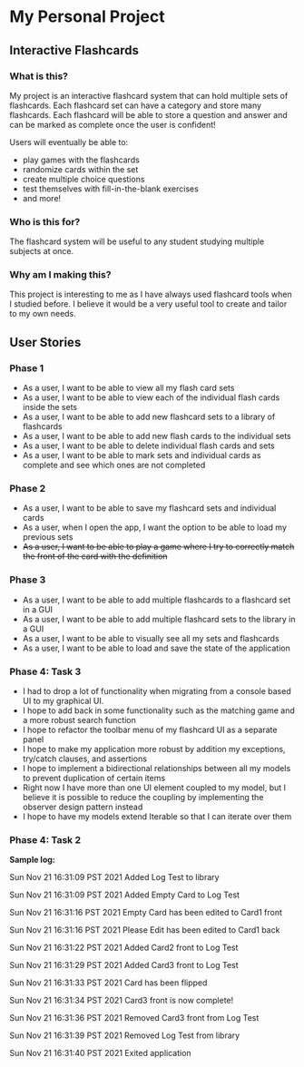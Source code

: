 # My Personal Project

## Interactive Flashcards

### What is this?
My project is an interactive flashcard system that can hold multiple sets of flashcards. Each flashcard set can have a 
category and store many flashcards. Each flashcard will be able to store a question and answer and can be marked as 
complete once the user is confident! 

Users will eventually be able to:
* play games with the flashcards
* randomize cards within the set
* create multiple choice questions
* test themselves with fill-in-the-blank exercises
* and more!

### Who is this for?
The flashcard system will be useful to any student studying multiple subjects at once.

### Why am I making this?
This project is interesting to me as I have always used flashcard tools when I studied before. I believe it would
be a very useful tool to create and tailor to my own needs.


## User Stories
### Phase 1 
- As a user, I want to be able to view all my flash card sets
- As a user, I want to be able to view each of the individual flash cards inside the sets
- As a user, I want to be able to add new flashcard sets to a library of flashcards
- As a user, I want to be able to add new flash cards to the individual sets
- As a user, I want to be able to delete individual flash cards and sets
- As a user, I want to be able to mark sets and individual cards as complete and see which ones are not completed


### Phase 2
- As a user, I want to be able to save my flashcard sets and individual cards
- As a user, when I open the app, I want the option to be able to load my previous sets
- ~~As a user, I want to be able to play a game where I try to correctly match the front of the card with the definition~~

### Phase 3
- As a user, I want to be able to add multiple flashcards to a flashcard set in a GUI
- As a user, I want to be able to add multiple flashcard sets to the library in a GUI
- As a user, I want to be able to visually see all my sets and flashcards
- As a user, I want to be able to load and save the state of the application

### Phase 4: Task 3
- I had to drop a lot of functionality when migrating from a console based UI to my graphical UI. 
- I hope to add back in some functionality such as the matching game and a more robust search function
- I hope to refactor the toolbar menu of my flashcard UI as a separate panel
- I hope to make my application more robust by addition my exceptions, try/catch clauses, and assertions
- I hope to implement a bidirectional relationships between all my models to prevent duplication of certain items
- Right now I have more than one UI element coupled to my model, but I believe it is possible to reduce the coupling by 
implementing the observer design pattern instead
- I hope to have my models extend Iterable so that I can iterate over them

### Phase 4: Task 2
**Sample log:**

Sun Nov 21 16:31:09 PST 2021
Added Log Test to library

Sun Nov 21 16:31:09 PST 2021
Added Empty Card to Log Test

Sun Nov 21 16:31:16 PST 2021
Empty Card has been edited to Card1 front

Sun Nov 21 16:31:16 PST 2021
Please Edit has been edited to Card1 back

Sun Nov 21 16:31:22 PST 2021
Added Card2 front to Log Test

Sun Nov 21 16:31:29 PST 2021
Added Card3 front to Log Test

Sun Nov 21 16:31:33 PST 2021
Card has been flipped

Sun Nov 21 16:31:34 PST 2021
Card3 front is now complete!

Sun Nov 21 16:31:36 PST 2021
Removed Card3 front from Log Test

Sun Nov 21 16:31:39 PST 2021
Removed Log Test from library

Sun Nov 21 16:31:40 PST 2021
Exited application

